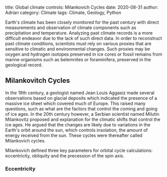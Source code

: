 title: Global climate controls: Milankovich Cycles
date: 2020-08-31
author: Adrian
category: Climate
tags: Climate, Geology, Python

Earth's climate has been closely monitored for the past century with direct measurements and observation of climate components such as precipitation and temperature. Analyzing past climate records is a more difficult endeavor due to the lack of such direct data. In order to reconstruct past climate conditions, scientists must rely on various proxies that are sensitive to climatic and environmental changes. Such proxies may be oxygen and hydrogen isotopes preserved in ice cores or fossil remains from marine organisms such as belemnites or foraminifera, preserved in the geological record. 

## Milankovitch Cycles

In the 19th century, a geologist named Jean Louis Aggasiz made several observations based on glacial deposits which indicated the presence of a massive ice sheet which covered much of Europe. This raised many questions, such as what are the factors that control the coming and going of ice ages. In the 20th century however, a Serbian scientist named Milutin Milankovitz proposed and explanation for the climatic shifts that control the ice ages. He argued that the changes are likely due to variations in the Earth's orbit around the sun, which controls insolation, the amount of energy received from the sun. These cycles were thereafter called Milankovich cycles.

Milankovich defined three key parameters for orbital cycle calculations: eccentricity, obliquity and the precession of the spin axis.

### Eccentricity

